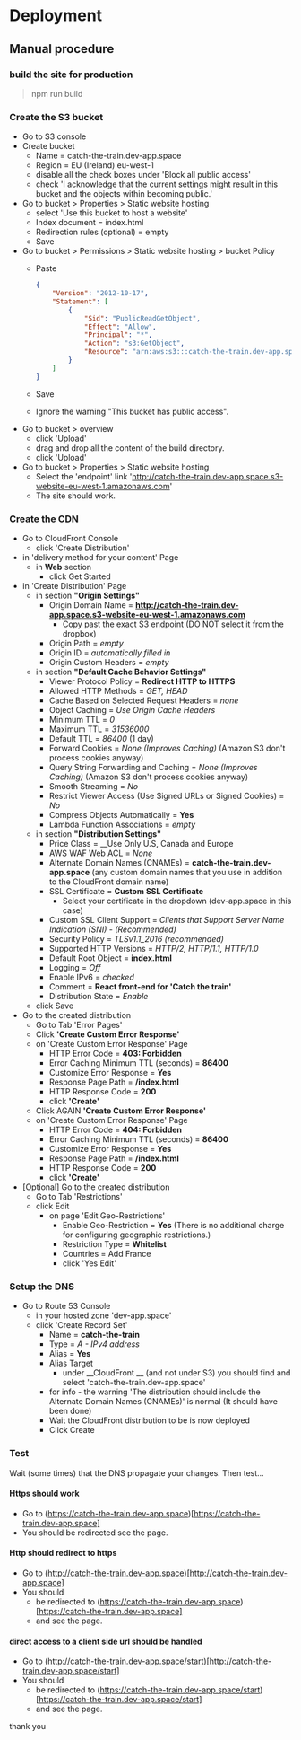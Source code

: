 # Deployment

## Manual procedure

### build the site for production

> npm run build

### Create the S3 bucket

- Go to S3 console
- Create bucket
  - Name = catch-the-train.dev-app.space
  - Region = EU (Ireland) eu-west-1
  - disable all the check boxes under 'Block all public access'
  - check 'I acknowledge that the current settings might result in this bucket and the objects within becoming public.'
- Go to bucket > Properties > Static website hosting
  - select 'Use this bucket to host a website'
  - Index document = index.html
  - Redirection rules (optional) = empty
  - Save
- Go to bucket > Permissions > Static website hosting > bucket Policy
  - Paste
  
    ```json
    {
        "Version": "2012-10-17",
        "Statement": [
            {
                "Sid": "PublicReadGetObject",
                "Effect": "Allow",
                "Principal": "*",
                "Action": "s3:GetObject",
                "Resource": "arn:aws:s3:::catch-the-train.dev-app.space/*"
            }
        ]
    }
    ```

  - Save
  - Ignore the warning "This bucket has public access".
- Go to bucket > overview
  - click 'Upload'
  - drag and drop all the content of the build directory.
  - click 'Upload'
- Go to bucket > Properties > Static website hosting
  - Select the 'endpoint' link 'http://catch-the-train.dev-app.space.s3-website-eu-west-1.amazonaws.com'
  - The site should work.

### Create the CDN

- Go to CloudFront Console
  - click 'Create Distribution'
- in 'delivery method for your content' Page
  - in __Web__ section
    - click Get Started
- in 'Create Distribution' Page
  - in section __"Origin Settings"__
    - Origin Domain Name = __http://catch-the-train.dev-app.space.s3-website-eu-west-1.amazonaws.com__
      - Copy past the exact S3 endpoint (DO NOT select it from the dropbox)
    - Origin Path = _empty_
    - Origin ID = _automatically filled in_
    - Origin Custom Headers = _empty_
  - in section __"Default Cache Behavior Settings"__
    - Viewer Protocol Policy = __Redirect HTTP to HTTPS__
    - Allowed HTTP Methods = _GET, HEAD_
    - Cache Based on Selected Request Headers = _none_
    - Object Caching = _Use Origin Cache Headers_
    - Minimum TTL = _0_
    - Maximum TTL = _31536000_
    - Default TTL = _86400_ (1 day)
    - Forward Cookies = _None (Improves Caching)_ (Amazon S3 don't process cookies anyway)
    - Query String Forwarding and Caching = _None (Improves Caching)_ (Amazon S3 don't process cookies anyway)
    - Smooth Streaming = _No_
    - Restrict Viewer Access (Use Signed URLs or Signed Cookies) = _No_
    - Compress Objects Automatically = __Yes__
    - Lambda Function Associations = _empty_
  - in section __"Distribution Settings"__
    - Price Class = __Use Only U.S, Canada and Europe
    - AWS WAF Web ACL = _None_
    - Alternate Domain Names (CNAMEs) = __catch-the-train.dev-app.space__ (any custom domain names that you use in addition to the CloudFront domain name)
    - SSL Certificate = __Custom SSL Certificate__
      - Select your certificate in the dropdown (dev-app.space in this case)
    - Custom SSL Client Support = _Clients that Support Server Name Indication (SNI) - (Recommended)_
    - Security Policy = _TLSv1.1_2016 (recommended)_
    - Supported HTTP Versions = _HTTP/2, HTTP/1.1, HTTP/1.0_
    - Default Root Object = __index.html__
    - Logging = _Off_
    - Enable IPv6 = _checked_
    - Comment = __React front-end for 'Catch the train'__
    - Distribution State = _Enable_
  - click Save
- Go to the created distribution
  - Go to Tab 'Error Pages'
  - Click __'Create Custom Error Response'__
  - on 'Create Custom Error Response' Page
    - HTTP Error Code = __403: Forbidden__
    - Error Caching Minimum TTL (seconds) = __86400__
    - Customize Error Response = __Yes__
    - Response Page Path = __/index.html__
    - HTTP Response Code = __200__
    - click __'Create'__
  - Click AGAIN  __'Create Custom Error Response'__
  - on 'Create Custom Error Response' Page
    - HTTP Error Code = __404: Forbidden__
    - Error Caching Minimum TTL (seconds) = __86400__
    - Customize Error Response = __Yes__
    - Response Page Path = __/index.html__
    - HTTP Response Code = __200__
    - click __'Create'__
- [Optional] Go to the created distribution
  - Go to Tab 'Restrictions'
  - click Edit
    - on page 'Edit Geo-Restrictions'
      - Enable Geo-Restriction = __Yes__ (There is no additional charge for configuring geographic restrictions.)
      - Restriction Type = __Whitelist__
      - Countries = Add France
      - click 'Yes Edit'

### Setup the DNS

- Go to Route 53 Console
  - in your hosted zone 'dev-app.space'
  - click 'Create Record Set'
    - Name = __catch-the-train__
    - Type = _A - IPv4 address_
    - Alias = __Yes__
    - Alias Target
      - under __CloudFront __ (and not under S3) you should find and select 'catch-the-train.dev-app.space'
    - for info - the warning 'The distribution should include the Alternate Domain Names (CNAMEs)' is normal (It should have been done)
    - Wait the CloudFront distribution to be is now deployed
    - Click Create
  
### Test

Wait (some times) that the DNS propagate your changes. Then test...

#### Https should work

- Go to (https://catch-the-train.dev-app.space)[https://catch-the-train.dev-app.space]
- You should be redirected see the page.

#### Http should redirect to https

- Go to (http://catch-the-train.dev-app.space)[http://catch-the-train.dev-app.space]
- You should
  - be redirected to (https://catch-the-train.dev-app.space)[https://catch-the-train.dev-app.space]
  - and see the page.

#### direct access to a client side url should be handled

- Go to (http://catch-the-train.dev-app.space/start)[http://catch-the-train.dev-app.space/start]
- You should
  - be redirected to (https://catch-the-train.dev-app.space/start)[https://catch-the-train.dev-app.space/start]
  - and see the page.

thank you
